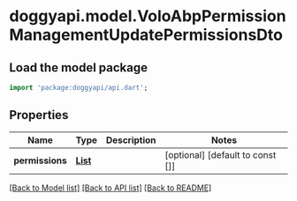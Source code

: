 # doggyapi.model.VoloAbpPermissionManagementUpdatePermissionsDto

## Load the model package
```dart
import 'package:doggyapi/api.dart';
```

## Properties
Name | Type | Description | Notes
------------ | ------------- | ------------- | -------------
**permissions** | [**List<VoloAbpPermissionManagementUpdatePermissionDto>**](VoloAbpPermissionManagementUpdatePermissionDto.md) |  | [optional] [default to const []]

[[Back to Model list]](../README.md#documentation-for-models) [[Back to API list]](../README.md#documentation-for-api-endpoints) [[Back to README]](../README.md)


